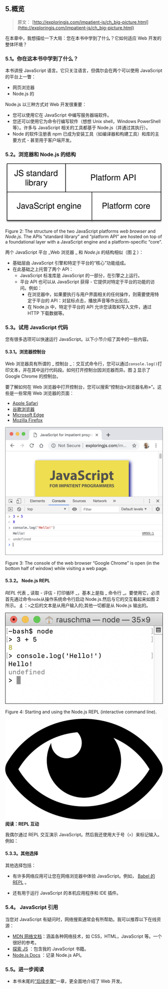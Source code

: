 ## 5.概览

> 原文： [http://exploringjs.com/impatient-js/ch_big-picture.html](http://exploringjs.com/impatient-js/ch_big-picture.html)

在本章中，我想描绘一下大局：您在本书中学到了什么？它如何适应 Web 开发的整体环境？

### 5.1。你在这本书中学到了什么？

本书讲授 JavaScript 语言。它只关注语言，但偶尔会在两个可以使用 JavaScript 的平台上一瞥：

*   网页浏览器
*   Node.js 的

Node.js 以三种方式对 Web 开发很重要：

*   您可以使用它在 JavaScript 中编写服务器端软件。
*   您还可以使用它为命令行编写软件（想想 Unix shell，Windows PowerShell 等）。许多与 JavaScript 相关的工具都基于 Node.js（并通过其执行）。
*   Node 的软件注册表 npm 已成为安装工具（如编译器和构建工具）和库的主要方式 - 甚至用于客户端开发。

### 5.2。浏览器和 Node.js 的结构

![Figure 2: The structure of the two JavaScript platforms web browser and Node.js. The APIs “standard library” and “platform API” are hosted on top of a foundational layer with a JavaScript engine and a platform-specific “core”.](img/fed2a1dc557d94e31bc699fe57d0a940.svg)

Figure 2: The structure of the two JavaScript platforms _web browser_ and _Node.js_. The APIs “standard library” and “platform API” are hosted on top of a foundational layer with a JavaScript engine and a platform-specific “core”.



两个 JavaScript 平台 _Web 浏览器 _ 和 _Node.js_ 的结构相似（图 [2](#fig:javascript-platforms) ）：

*   基础层由 JavaScript 引擎和特定于平台的“核心”功能组成。
*   在此基础之上托管了两个 API：
    *   JavaScript 标准库是 JavaScript 的一部分，在引擎之上运行。
    *   平台 API 也可以从 JavaScript 获得 - 它提供对特定于平台的功能的访问。例如：
        *   在浏览器中，如果要执行与用户界面相关的任何操作，则需要使用特定于平台的 API：对鼠标点击，播放声音等作出反应。
        *   在 Node.js 中，特定于平台的 API 允许您读取和写入文件，通过 HTTP 下载数据等。

### 5.3。试用 JavaScript 代码

您有很多选项可以快速运行 JavaScript。以下小节介绍了其中的一些内容。

#### 5.3.1。浏览器控制台

Web 浏览器具有所谓的 _ 控制台 _：交互式命令行，您可以通过`console.log()`打印文本，并在其中运行代码段。如何打开控制台因浏览器而异。图 [3](#fig:chrome-console) 显示了 Google Chrome 的控制台。

要了解如何在 Web 浏览器中打开控制台，您可以搜索“控制台«浏览器名称»”。这些是一些常用 Web 浏览器的页面：

*   [Apple Safari](https://developer.apple.com/safari/tools/)
*   [谷歌浏览器](https://developers.google.com/web/tools/chrome-devtools/console/)
*   [Microsoft Edge](https://docs.microsoft.com/en-us/microsoft-edge/devtools-guide/console)
*   [Mozilla Firefox](https://developer.mozilla.org/en-US/docs/Tools/Web_Console/Opening_the_Web_Console)

![Figure 3: The console of the web browser “Google Chrome” is open (in the bottom half of window) while visiting a web page.](img/f63697ac9827967caa1bec59446ee61b.jpg)

Figure 3: The console of the web browser “Google Chrome” is open (in the bottom half of window) while visiting a web page.



#### 5.3.2。 Node.js REPL

_REPL_ 代表 _ 读取 - 评估 - 打印循环 _，基本上是指 _ 命令行 _。要使用它，必须首先通过命令`node`从操作系统命令行启动 Node.js.然后与它的交互看起来如图 2 所示。 [4](#fig:nodejs-repl) ：`>`之后的文本是从用户输入的;其他一切都是从 Node.js 输出的。

![Figure 4: Starting and using the Node.js REPL (interactive command line).](img/6641b036fd3eb44d53ebc64196868311.jpg)

Figure 4: Starting and using the Node.js REPL (interactive command line).



![](img/214efb09e8a6ea25668102c7098d3668.svg) **阅读：REPL 互动**

我偶尔通过 REPL 交互演示 JavaScript。然后我还使用大于号（`>`）来标记输入。例如：

#### 5.3.3。其他选择

其他选择包括：

*   有许多网络应用可让您在网络浏览器中体验 JavaScript。例如， [Babel 的 REPL](https://babeljs.io/repl) 。

*   还有用于运行 JavaScript 的本机应用程序和 IDE 插件。

### 5.4。 JavaScript 引用

当您对 JavaScript 有疑问时，网络搜索通常会有所帮助。我可以推荐以下在线资源：

*   [MDN 网络文档](https://developer.mozilla.org/en-US/)：涵盖各种网络技术，如 CSS，HTML，JavaScript 等。一个很好的参考。
*   [探索 JS](http://exploringjs.com) ：包含我的 JavaScript 书籍。
*   [Node.js Docs](https://nodejs.org/en/docs/) ：记录 Node.js API。

### 5.5。进一步阅读

*   本书末尾的[“后续步骤”](ch_remaining-chapters-preview.html)一章，更全面地介绍了 Web 开发。